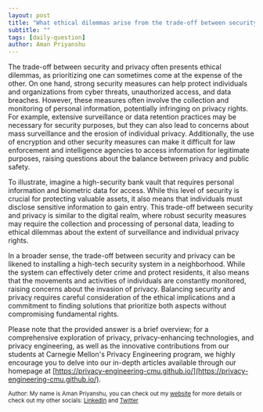 ```yaml
---
layout: post
title: "What ethical dilemmas arise from the trade-off between security and privacy?"
subtitle: ""
tags: [daily-question]
author: Aman Priyanshu
---
```


The trade-off between security and privacy often presents ethical dilemmas, as prioritizing one can sometimes come at the expense of the other. On one hand, strong security measures can help protect individuals and organizations from cyber threats, unauthorized access, and data breaches. However, these measures often involve the collection and monitoring of personal information, potentially infringing on privacy rights. For example, extensive surveillance or data retention practices may be necessary for security purposes, but they can also lead to concerns about mass surveillance and the erosion of individual privacy. Additionally, the use of encryption and other security measures can make it difficult for law enforcement and intelligence agencies to access information for legitimate purposes, raising questions about the balance between privacy and public safety.

To illustrate, imagine a high-security bank vault that requires personal information and biometric data for access. While this level of security is crucial for protecting valuable assets, it also means that individuals must disclose sensitive information to gain entry. This trade-off between security and privacy is similar to the digital realm, where robust security measures may require the collection and processing of personal data, leading to ethical dilemmas about the extent of surveillance and individual privacy rights.

In a broader sense, the trade-off between security and privacy can be likened to installing a high-tech security system in a neighborhood. While the system can effectively deter crime and protect residents, it also means that the movements and activities of individuals are constantly monitored, raising concerns about the invasion of privacy. Balancing security and privacy requires careful consideration of the ethical implications and a commitment to finding solutions that prioritize both aspects without compromising fundamental rights.

Please note that the provided answer is a brief overview; for a comprehensive exploration of privacy, privacy-enhancing technologies, and privacy engineering, as well as the innovative contributions from our students at Carnegie Mellon's Privacy Engineering program, we highly encourage you to delve into our in-depth articles available through our homepage at [https://privacy-engineering-cmu.github.io/](https://privacy-engineering-cmu.github.io/).

<small>Author: My name is Aman Priyanshu, you can check out my [website](https://amanpriyanshu.github.io/) for more details or check out my other socials: [LinkedIn](https://www.linkedin.com/in/aman-priyanshu/) and [Twitter](https://twitter.com/AmanPriyanshu6)</small>

